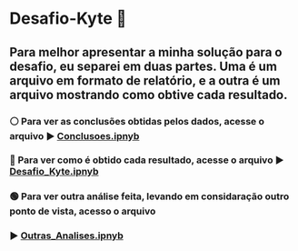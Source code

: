 # **Desafio-Kyte** 🚀


## Para melhor apresentar a minha solução para o desafio, eu separei em duas partes. Uma é um arquivo em formato de relatório, e a outra é um arquivo mostrando como obtive cada resultado.

### ⚪ Para ver as conclusões obtidas pelos dados, acesse o arquivo :arrow_forward:  <a href="https://github.com/morgadope/Desafio-Kyte/blob/main/Conclus%C3%B5es.ipynb"> Conclusoes.ipnyb </a>

### 🔵 Para ver como é obtido cada resultado, acesse o arquivo :arrow_forward: <a href="https://github.com/morgadope/Desafio-Kyte/blob/main/Desafio_Kyte.ipynb"> Desafio_Kyte.ipnyb </a>

### 🟢 Para ver outra análise feita, levando em considaração outro ponto de vista, acesso o arquivo 
### :arrow_forward:  <a href="https://github.com/morgadope/Desafio-Kyte/blob/main/Conclus%C3%B5es.ipynb"> Outras_Analises.ipnyb </a>
